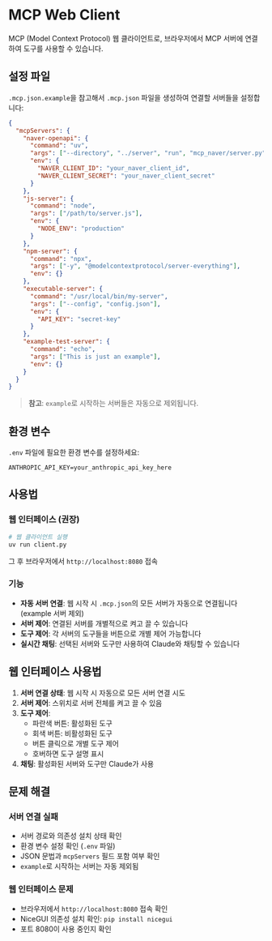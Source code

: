 # MCP Web Client

MCP (Model Context Protocol) 웹 클라이언트로, 브라우저에서 MCP 서버에 연결하여 도구를 사용할 수 있습니다.

## 설정 파일

`.mcp.json.example`을 참고해서 `.mcp.json` 파일을 생성하여 연결할 서버들을 설정합니다:

```json
{
  "mcpServers": {
    "naver-openapi": {
      "command": "uv",
      "args": ["--directory", "../server", "run", "mcp_naver/server.py"],
      "env": {
        "NAVER_CLIENT_ID": "your_naver_client_id",
        "NAVER_CLIENT_SECRET": "your_naver_client_secret"
      }
    },
    "js-server": {
      "command": "node",
      "args": ["/path/to/server.js"],
      "env": {
        "NODE_ENV": "production"
      }
    },
    "npm-server": {
      "command": "npx",
      "args": ["-y", "@modelcontextprotocol/server-everything"],
      "env": {}
    },
    "executable-server": {
      "command": "/usr/local/bin/my-server",
      "args": ["--config", "config.json"],
      "env": {
        "API_KEY": "secret-key"
      }
    },
    "example-test-server": {
      "command": "echo",
      "args": ["This is just an example"],
      "env": {}
    }
  }
}
```

> **참고**: `example`로 시작하는 서버들은 자동으로 제외됩니다.

## 환경 변수

`.env` 파일에 필요한 환경 변수를 설정하세요:

```env
ANTHROPIC_API_KEY=your_anthropic_api_key_here
```

## 사용법

### 웹 인터페이스 (권장)

```bash
# 웹 클라이언트 실행
uv run client.py
```

그 후 브라우저에서 `http://localhost:8080` 접속

### 기능

- **자동 서버 연결**: 웹 시작 시 `.mcp.json`의 모든 서버가 자동으로 연결됩니다 (example 서버 제외)
- **서버 제어**: 연결된 서버를 개별적으로 켜고 끌 수 있습니다
- **도구 제어**: 각 서버의 도구들을 버튼으로 개별 제어 가능합니다
- **실시간 채팅**: 선택된 서버와 도구만 사용하여 Claude와 채팅할 수 있습니다

## 웹 인터페이스 사용법

1. **서버 연결 상태**: 웹 시작 시 자동으로 모든 서버 연결 시도
2. **서버 제어**: 스위치로 서버 전체를 켜고 끌 수 있음
3. **도구 제어**: 
   - 파란색 버튼: 활성화된 도구
   - 회색 버튼: 비활성화된 도구
   - 버튼 클릭으로 개별 도구 제어
   - 호버하면 도구 설명 표시
4. **채팅**: 활성화된 서버와 도구만 Claude가 사용

## 문제 해결

### 서버 연결 실패
- 서버 경로와 의존성 설치 상태 확인
- 환경 변수 설정 확인 (`.env` 파일)
- JSON 문법과 `mcpServers` 필드 포함 여부 확인
- `example`로 시작하는 서버는 자동 제외됨

### 웹 인터페이스 문제
- 브라우저에서 `http://localhost:8080` 접속 확인
- NiceGUI 의존성 설치 확인: `pip install nicegui`
- 포트 8080이 사용 중인지 확인
